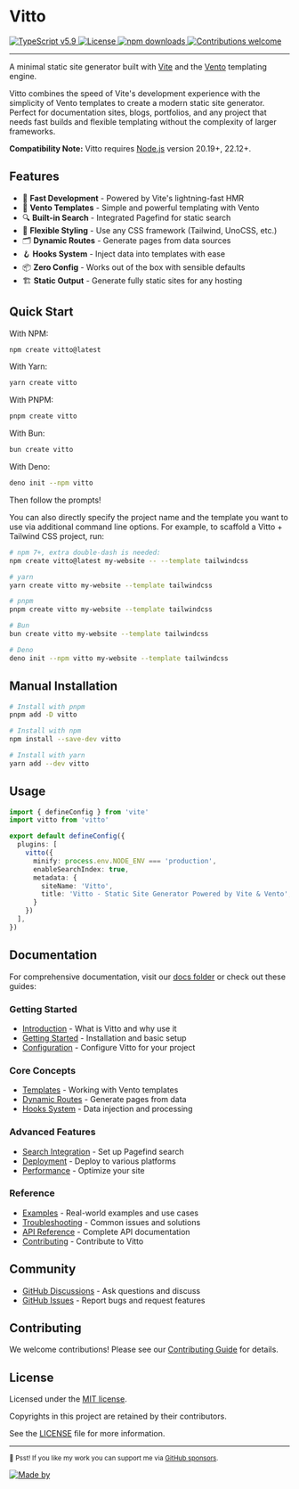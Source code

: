 <!-- <p align="center">
    <img src="./github/banner.svg" width="240" height="120" alt="Vitto"/>
</p> -->

# Vitto

<p align="left">
    <a href="https://www.typescriptlang.org">
        <img src="https://img.shields.io/badge/TypeScript-v5.9-blue.svg?logo=TypeScript&logoColor=blue" alt="TypeScript v5.9">
    </a>
    <a href="https://github.com/riipandi/vitto/graphs/contributors">
        <img src="https://img.shields.io/github/license/riipandi/vitto?color=green" alt="License">
    <a href="https://www.npmjs.com/package/vitto">
        <img src="https://img.shields.io/npm/dm/vitto?color=orange" alt="npm downloads">
    </a>
    </a>
    <a href="https://github.com/riipandi/vitto/graphs/contributors">
        <img src="https://img.shields.io/badge/Contributions-welcome-gray.svg?labelColor=blue" alt="Contributions welcome">
    </a>
    <!-- <a href="https://github.com/riipandi/vitto/releases">
        <img src="https://img.shields.io/github/v/release/riipandi/vitto?logo=npm&logoColor=white" alt="Release">
    </a>
    <a href="https://github.com/riipandi/vitto/actions/workflows/ci-test.yml">
        <img src="https://github.com/riipandi/vitto/actions/workflows/ci-test.yml/badge.svg" alt="CI Test">
    </a>
    <a href="https://github.com/riipandi/vitto/actions/workflows/ci-build.yml">
        <img src="https://github.com/riipandi/vitto/actions/workflows/ci-build.yml/badge.svg" alt="CI Build">
    </a>
    <a href="https://github.com/riipandi/vitto/actions/workflows/release.yml">
        <img src="https://github.com/riipandi/vitto/actions/workflows/release.yml/badge.svg" alt="CI Release">
    </a> -->
</p>

---

A minimal static site generator built with [Vite](https://vite.dev/) and the [Vento](https://vento.js.org)
templating engine.

Vitto combines the speed of Vite's development experience with the simplicity of Vento templates to create
a modern static site generator. Perfect for documentation sites, blogs, portfolios, and any project that
needs fast builds and flexible templating without the complexity of larger frameworks.

**Compatibility Note:**
Vitto requires [Node.js](https://nodejs.org/en/) version 20.19+, 22.12+.

## Features

- 🚀 **Fast Development** - Powered by Vite's lightning-fast HMR
- 📝 **Vento Templates** - Simple and powerful templating with Vento
- 🔍 **Built-in Search** - Integrated Pagefind for static search
- 🎨 **Flexible Styling** - Use any CSS framework (Tailwind, UnoCSS, etc.)
- 🗂️ **Dynamic Routes** - Generate pages from data sources
- 🪝 **Hooks System** - Inject data into templates with ease
- 📦 **Zero Config** - Works out of the box with sensible defaults
- 🏗️ **Static Output** - Generate fully static sites for any hosting

## Quick Start

With NPM:

```bash
npm create vitto@latest
```

With Yarn:

```bash
yarn create vitto
```

With PNPM:

```bash
pnpm create vitto
```

With Bun:

```bash
bun create vitto
```

With Deno:

```bash
deno init --npm vitto
```

Then follow the prompts!

You can also directly specify the project name and the template you want to use via additional
command line options. For example, to scaffold a Vitto + Tailwind CSS project, run:

```bash
# npm 7+, extra double-dash is needed:
npm create vitto@latest my-website -- --template tailwindcss

# yarn
yarn create vitto my-website --template tailwindcss

# pnpm
pnpm create vitto my-website --template tailwindcss

# Bun
bun create vitto my-website --template tailwindcss

# Deno
deno init --npm vitto my-website --template tailwindcss
```

## Manual Installation

```sh
# Install with pnpm
pnpm add -D vitto

# Install with npm
npm install --save-dev vitto

# Install with yarn
yarn add --dev vitto
```

## Usage

```ts
import { defineConfig } from 'vite'
import vitto from 'vitto'

export default defineConfig({
  plugins: [
    vitto({
      minify: process.env.NODE_ENV === 'production',
      enableSearchIndex: true,
      metadata: {
        siteName: 'Vitto',
        title: 'Vitto - Static Site Generator Powered by Vite & Vento',
      }
    })
  ],
})
```


## Documentation

For comprehensive documentation, visit our [docs folder](./docs) or check out these guides:

### Getting Started
- [Introduction](./docs/01-introduction.md) - What is Vitto and why use it
- [Getting Started](./docs/02-getting-started.md) - Installation and basic setup
- [Configuration](./docs/03-configuration.md) - Configure Vitto for your project

### Core Concepts
- [Templates](./docs/04-templating.md) - Working with Vento templates
- [Dynamic Routes](./docs/05-dynamic-routes.md) - Generate pages from data
- [Hooks System](./docs/06-hooks.md) - Data injection and processing

### Advanced Features
- [Search Integration](./docs/07-search.md) - Set up Pagefind search
- [Deployment](./docs/08-deployment.md) - Deploy to various platforms
- [Performance](./docs/09-performance.md) - Optimize your site

### Reference
- [Examples](./docs/10-examples.md) - Real-world examples and use cases
- [Troubleshooting](./docs/11-troubleshooting.md) - Common issues and solutions
- [API Reference](./docs/12-api-reference.md) - Complete API documentation
- [Contributing](./docs/13-contributing.md) - Contribute to Vitto

## Community

- [GitHub Discussions](https://github.com/riipandi/vitto/discussions) - Ask questions and discuss
- [GitHub Issues](https://github.com/riipandi/vitto/issues) - Report bugs and request features
<!-- - [Discord](https://discord.gg/vitto) - Join our community (coming soon) -->

## Contributing

We welcome contributions! Please see our [Contributing Guide](./docs/13-contributing.md) for details.

## License

Licensed under the [MIT license][tldr-mit].

Copyrights in this project are retained by their contributors.

See the [LICENSE](./LICENSE) file for more information.

---

<sub>🤫 Psst! If you like my work you can support me via [GitHub sponsors](https://github.com/sponsors/riipandi).</sub>

[![Made by](https://badgen.net/badge/icon/Aris%20Ripandi?label=Made+by&color=black&labelColor=black)][riipandi-x]

[tldr-mit]: https://www.tldrlegal.com/license/mit-license
[riipandi-x]: https://x.com/intent/follow?screen_name=riipandi
